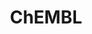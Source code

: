 ---
bigquery: https://console.cloud.google.com/bigquery?p=patents-public-data&d=ebi_chembl&page=dataset
citation: '"The ChEMBL database in 2017." Anna Gaulton, Anne Hersey, Michał Nowotka,
  A Patrícia Bento, Jon Chambers, David Mendez, Prudence Mutowo, Francis Atkinson,
  Louisa J Bellis, Elena Cibrián-Uhalte, Mark Davies, Nathan Dedman, Anneli Karlsson,
  María Paula Magariños, John P Overington, George Papadatos, Ines Smit, Andrew R
  Leach Nucleic acids Research (2017) 45 (Database Issue), D945-D954'
contributors: European Bioinformatics Institute
cost: None
description: ChEMBL Data is a manually curated database of small molecules used in
  drug discovery, including information about existing patented drugs.
documentation: 'schema: https://www.ebi.ac.uk/chembl/db_schema


  '
last_edit: 04/07/2022, 10:28:28
location: https://console.cloud.google.com/marketplace/product/google_patents_public_datasets/chembl
maintained_by: EMBL-EBI, an outstation of European Molecular Biology Laboratory
related_publications: '

  ChEMBL: towards direct deposition of bioassay data.


  Mendez D, Gaulton A, Bento AP, Chambers J, De Veij M, Félix E, Magariños MP, Mosquera
  JF, Mutowo P, Nowotka M, Gordillo-Marañón M, Hunter F, Junco L, Mugumbate G, Rodriguez-Lopez
  M, Atkinson F, Bosc N, Radoux CJ, Segura-Cabrera A, Hersey A, Leach AR.


  — Nucleic Acids Res. 2019; 47(D1):D930-D940. doi: 10.1093/nar/gky1075

  '
schema_fields:
- aidx
- drug_product_flag
- domain_name
- species_group_flag
- status
- result_flag
- drug_record_id
- cell_id
- standard_value
- patent_use_code
- parent_type
- downgraded
- molsyn_id
- entity_type
- who_name
- mecref_id
- orig_description
- num_alerts
- l7
- component_type
- mw_freebase
- caloha_id
- ad_type
- parent_go_id
- last_page
- res_stem_id
- end_position
- prediction_method
- target_desc
- ref_url
- protein_class_id
- mol_irac_id
- published_value
- assay_id
- efo_id
- activity_comment
- mol_hrac_id
- qed_weighted
- src_compound_id
- frac_code
- mc_tax_id
- pref_name
- site_name
- level4
- ddd_value
- molregno
- hba_lipinski
- start_position
- indref_id
- usan_substem
- met_comment
- level1_description
- confidence_score
- parenteral
- isoform
- upper_value
- standard_units
- updated_on
- alert_set_id
- assay_strain
- l2
- enzyme_tid
- priority
- acd_logd
- sei
- usan_stem_id
- confidence
- ddd_id
- pathway_id
- version
- met_id
- published_units
- irac_class_id
- ddd_admr
- volume
- protein_class_synonym
- data_validity_comment
- active_ingredient
- mc_target_type
- indication_class
- component_synonym
- therapeutic_flag
- protein_class_desc
- stat
- alert_name
- bao_endpoint
- standard_inchi_key
- assay_tissue
- relationship_desc
- cell_description
- aromatic_rings
- oral
- doi
- oc_id
- subgroup
- toid
- product_id
- accession
- level5
- first_in_class
- company
- assay_class_id
- compound_name
- hrac_code
- l3
- approval_date
- who_extra
- rgid
- mol_atc_id
- selectivity_comment
- alert_id
- warning_year
- targcomp_id
- src_short_name
- mec_id
- set_name
- l4
- actsm_id
- psa
- mc_target_accession
- units
- standard_text_value
- text_value
- direct_interaction
- last_active
- mc_target_name
- irac_code
- cidx
- comp_class_id
- delist_flag
- tissue_id
- idx
- ref_id
- patent_no
- acd_most_bpka
- usan_stem
- uo_units
- level3
- ridx
- related_tid
- standard_type
- assay_param_id
- qudt_units
- withdrawn_country
- hbd_lipinski
- molecular_species
- bao_format
- action_type
- stem_class
- molfile
- formulation_id
- clo_id
- metabolite_record_id
- assay_tax_id
- source
- protclasssyn_id
- submission_date
- pubmed_id
- annotation
- black_box_warning
- target_mapping
- parent_molregno
- lle
- ref_type
- max_phase_for_ind
- le
- cell_source_tax_id
- warning_description
- tax_id
- withdrawn_flag
- relationship_type
- cellosaurus_id
- definition
- applicant_full_name
- db_source
- frac_class_id
- full_molformula
- met_conversion
- canonical_smiles
- syn_type
- helm_notation
- withdrawn_year
- level3_description
- cl_lincs_id
- aspect
- cx_most_bpka
- stem
- cell_source_organism
- compsyn_id
- normal_range_max
- molecular_mechanism
- strength
- parameter_type
- smarts
- molecule_type
- topical
- acd_most_apka
- go_id
- potential_duplicate
- innovator_company
- previous_company
- label
- doc_type
- num_lipinski_ro5_violations
- authors
- mechanism_comment
- published_relation
- hba
- journal
- targrel_id
- chirality
- curation_comment
- ingredient
- assay_cell_type
- record_id
- patent_id
- enzyme_name
- warning_class
- parent_id
- std_act_id
- domain_description
- relationship
- db_version
- dosage_form
- publication_number
- trade_name
- creation_date
- standard_relation
- major_class
- chebi_par_id
- variant_id
- assay_organism
- heavy_atoms
- bao_id
- cell_ontology_id
- src_id
- level2
- published_type
- domain_type
- mutation
- level4_description
- relation
- availability_type
- as_id
- warning_id
- rtb
- bei
- curated_by
- ass_cls_map_id
- chembl_id
- sitecomp_id
- mesh_id
- co_stem_id
- updated_by
- activity_count
- ro3_pass
- drugind_id
- nda_type
- patent_expire_date
- entity_id
- hrac_class_id
- withdrawn_reason
- prodrug
- src_assay_id
- active_molregno
- name
- component_id
- issue
- assay_desc
- mesh_heading
- level2_description
- natural_product
- l8
- mw_monoisotopic
- metref_id
- polymer_flag
- uberon_id
- route
- efo_term
- l5
- target_type
- standard_inchi
- ddd_units
- short_name
- assay_type
- full_mwt
- path
- job_id
- warning_type
- type
- warnref_id
- atc_code
- first_page
- parameter_value
- warning_country
- doc_id
- source_domain_id
- mechanism_of_action
- standard_flag
- binding_site_comment
- predbind_id
- homologue
- hbd
- value
- class_level
- cx_logd
- src_description
- assay_source
- withdrawn_class
- country
- cell_name
- compound_key
- biocomp_id
- class_type
- inorganic_flag
- pchembl_value
- acd_logp
- assay_subcellular_fraction
- max_phase
- substrate_record_id
- title
- activity_id
- synonyms
- domain_id
- research_stem
- cx_most_apka
- mc_organism
- l1
- structure_type
- site_id
- assay_test_type
- site_residues
- first_approval
- comments
- alogp
- cx_logp
- sequence
- abstract
- description
- usan_year
- disease_efficacy
- ddd_comment
- organism
- l6
- assay_category
- drug_substance_flag
- smid
- compd_id
- log_id
- tid
- mol_frac_id
- standard_upper_value
- ap_id
- cpd_str_alert_id
- normal_range_min
- tbl
- num_ro5_violations
- level1
- usan_stem_definition
- year
- prod_pat_id
- cell_source_tissue
- tid_fixed
- dosed_ingredient
- sequence_md5sum
- comp_go_id
- bto_id
- pathway_key
shortname: chembl
tags:
- biotechnology
- health
- chemical
- bioinformatics
- medical
terms_of_use: CC BY-SA 3.0
title: ChEMBL
uuid: e232a192-965c-4ec9-904c-155b6dfe56c5
---
